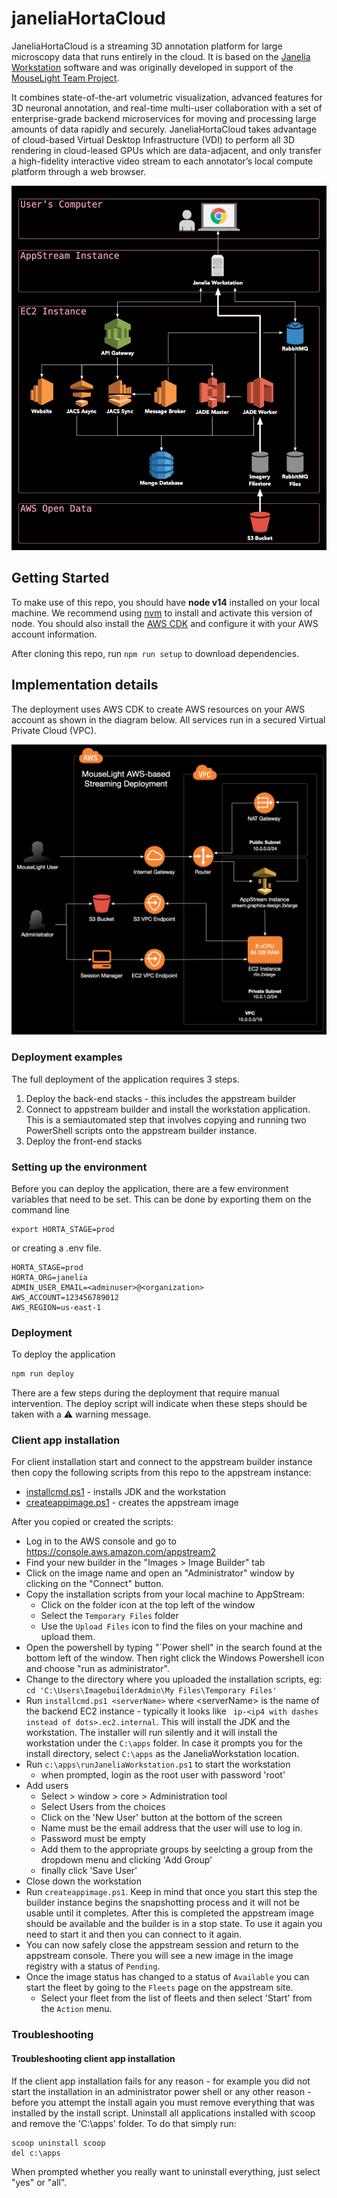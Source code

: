 # janeliaHortaCloud

JaneliaHortaCloud is a streaming 3D annotation platform for large microscopy data that runs entirely in the cloud. It is based on the [Janelia Workstation](https://github.com/JaneliaSciComp/workstation) software and was originally developed in support of the [MouseLight Team Project](https://www.janelia.org/project-team/mouselight). 

It combines state-of-the-art volumetric visualization, advanced features for 3D neuronal annotation, and real-time multi-user collaboration with a set of enterprise-grade backend microservices for moving and processing large amounts of data rapidly and securely. JaneliaHortaCloud takes advantage of cloud-based Virtual Desktop Infrastructure (VDI) to perform all 3D rendering in cloud-leased GPUs which are data-adjacent, and only transfer a high-fidelity interactive video stream to each annotator’s local compute platform through a web browser.

![System archtecture diagram](docs/images/system_architecture.png)

## Getting Started

To make use of this repo, you should have **node v14** installed on your local machine. We recommend using [nvm](https://github.com/nvm-sh/nvm) to install and activate this version of node. You should also install the [AWS CDK](https://aws.amazon.com/cdk/) and configure it with your AWS account information.

After cloning this repo, run `npm run setup` to download dependencies.

## Implementation details

The deployment uses AWS CDK to create AWS resources on your AWS account as shown in the diagram below. All services run in a secured Virtual Private Cloud (VPC).

![Cloud archtecture diagram](docs/images/cloud_architecture.png)

### Deployment examples

The full deployment of the application requires 3 steps. 
1) Deploy the back-end stacks - this includes the appstream builder
2) Connect to appstream builder and install the workstation application. This is a semiautomated step that involves copying and running two PowerShell scripts onto the appstream builder instance.
3) Deploy the front-end stacks 

### Setting up the environment

Before you can deploy the application, there are a few environment variables that need to be set.
This can be done by exporting them on the command line
```shell
export HORTA_STAGE=prod
```
or creating a .env file.
```
HORTA_STAGE=prod
HORTA_ORG=janelia
ADMIN_USER_EMAIL=<adminuser>@<organization>
AWS_ACCOUNT=123456789012
AWS_REGION=us-east-1
```
### Deployment
To deploy the application

```bash
npm run deploy
```
There are a few steps during the deployment that require manual intervention. The deploy script will indicate when these steps should be taken with a ⚠️  warning message.

### Client app installation

For client installation start and connect to the appstream builder instance then copy the following scripts from this repo to the appstream instance:
- [installcmd.ps1](vpc_stack/src/asbuilder/installcmd.ps1) - installs JDK and the workstation
- [createappimage.ps1](vpc_stack/src/asbuilder/createappimage.ps1) - creates the appstream image

After you copied or created the scripts:
* Log in to the AWS console and go to https://console.aws.amazon.com/appstream2
* Find your new builder in the "Images > Image Builder" tab
* Click on the image name and open an "Administrator" window by clicking on the "Connect" button.
* Copy the installation scripts from your local machine to AppStream:
    * Click on the folder icon at the top left of the window
    * Select the `Temporary Files` folder
    * Use the `Upload Files` icon to find the files on your machine and upload them. 
* Open the powershell by typing "`Power shell" in the search found at the bottom left of the window. Then right click the Windows Powershell icon and choose "run as administrator".
* Change to the directory where you uploaded the installation scripts, eg:<br/> `cd 'C:\Users\ImagebuilderAdmin\My Files\Temporary Files'`
* Run `installcmd.ps1 <serverName>` where &lt;serverName&gt; is the name of the backend EC2 instance - typically it looks like ` ip-<ip4 with dashes instead of dots>.ec2.internal`. This will install the JDK and the workstation. The installer will run silently and it will install the workstation under the `C:\apps` folder. In case it prompts you for the install directory, select `C:\apps` as the JaneliaWorkstation location.
* Run `c:\apps\runJaneliaWorkstation.ps1` to start the workstation 
    * when prompted, login as the root user with password 'root'
* Add users
    * Select > window > core > Administration tool
    * Select Users from the choices
    * Click on the 'New User' button at the bottom of the screen
    * Name must be the email address that the user will use to log in.
    * Password must be empty
    * Add them to the appropriate groups by seelcting a group from the dropdown menu and clicking 'Add Group'
    * finally click 'Save User'
* Close down the workstation
* Run `createappimage.ps1`. Keep in mind that once you start this step the builder instance begins the snapshotting process and it will not be usable until it completes. After this is completed the appstream image should be available and the builder is in a stop state. To use it again you need to start it and then you can connect to it again.
* You can now safely close the appstream session and return to the appstream console. There you will see a new image in the image registry with a status of `Pending`.
* Once the image status has changed to a status of `Available` you can start the fleet by going to the `Fleets` page on the appstream site.
  * Select your fleet from the list of fleets and then select 'Start' from the `Action` menu.

### Troubleshooting

#### Troubleshooting client app installation
If the client app installation fails for any reason - for example you did not start the installation in an administrator power shell or any other reason - before you attempt the install again you must remove everything that was installed by the install script. Uninstall all applications installed with scoop and remove the 'C:\apps' folder. To do that simply run:
```
scoop uninstall scoop
del c:\apps
```
When prompted whether you really want to uninstall everything, just select "yes" or "all".
